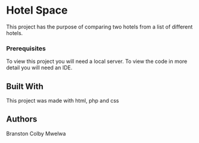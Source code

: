 # Hotel Space

This project has the purpose of comparing two hotels from a list of different hotels.

### Prerequisites

To view this project you will need a local server. To view the code in more detail you will need an IDE.

## Built With

This project was made with html, php and css

## Authors

Branston
Colby
Mwelwa
